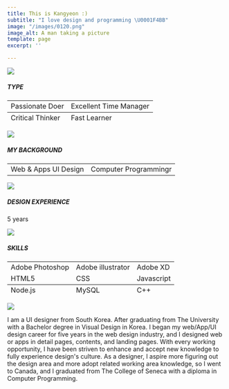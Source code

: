 ```yaml
---
title: This is Kangyeon :)
subtitle: "I love design and programming \U0001F4BB"
image: "/images/0120.png"
image_alt: A man taking a picture
template: page
excerpt: ''

---
```

![](/images/empty_100.png)

##### TYPE

<table>  
<thead>  
</thead>  
<tbody>  
<tr>  
<td>Passionate Doer</td>  
<td>Excellent Time Manager</td>  
</tr>  
</tbody>  
<tfoot>  
<tr>  
<td>Critical Thinker</td>  
<td>Fast Learner</td>  
</tr>  
</tfoot>  
</table>

![](/images/empty_100.png)

##### **MY BACKGROUND**

<table>  
<thead>  
</thead>  
<tbody>  
<tr>  
<td>Web & Apps UI Design</td>  
<td>Computer Programmingr</td>  
</tr>  
</tbody>  
</table>

![](/images/empty_100.png)

##### **DESIGN EXPERIENCE**

5 years

![](/images/empty_100.png)

##### **SKILLS**

<table>  
<tbody>  
<tr>  
<td>Adobe Photoshop</td>  
<td>Adobe illustrator</td>  
<td>Adobe XD</td>  
</tr>  
<tr>  
<td>HTML5</td>  
<td>CSS</td>  
<td>Javascript</td>  
</tr>  
</tbody>  
<tfoot>  
<tr>  
<td>Node.js</td>  
<td>MySQL</td>  
<td>C++</td>  
</tr>  
</tfoot>  
</table>

![](/images/empty.png)

I am a UI designer from South Korea. After graduating from The University with a Bachelor degree in Visual Design in Korea. I began my web/App/UI design career for five years in the web design industry, and I designed web or apps in detail pages, contents, and landing pages. With every working opportunity, I have been striven to enhance and accept new knowledge to fully experience design's culture. As a designer, I aspire more figuring out the design area and more adopt related working area knowledge, so I went to Canada, and I graduated from The College of Seneca with a diploma in Computer Programming.